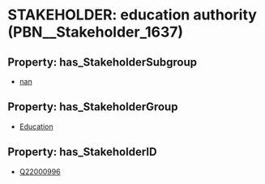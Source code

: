 # STAKEHOLDER: __education authority__ (PBN__Stakeholder_1637)

## Property: has_StakeholderSubgroup

* [nan](PBN__StakeholderSubgroup_7)

## Property: has_StakeholderGroup

* [Education](PBN__StakeholderGroup_1)

## Property: has_StakeholderID

* [Q22000996](Q22000996)

